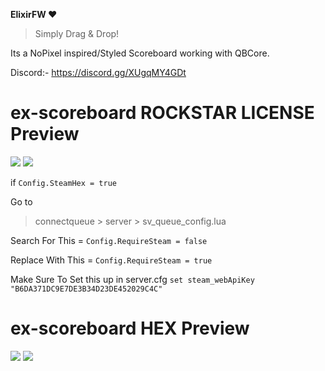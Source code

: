 **ElixirFW ❤️**

> Simply Drag & Drop!

Its a NoPixel inspired/Styled Scoreboard working with QBCore.

Discord:- https://discord.gg/XUgqMY4GDt

# ex-scoreboard ROCKSTAR LICENSE Preview

![](https://media.discordapp.net/attachments/627417439566561290/1179911834334150818/image.png?ex=657b8187&is=65690c87&hm=8676efe9606b10239ce03907ab58c68ce7a2ab9d9f7154e75e86b0a2a14b4335&=&format=webp&quality=lossless)
![](https://media.discordapp.net/attachments/627417439566561290/1179912474808565860/image.png?ex=657b821f&is=65690d1f&hm=92401666947261d4cb2f8b8f30460af58a8a72c809f08b414a8dd0bad5ad2dd6&=&format=webp&quality=lossless)

if ```Config.SteamHex = true```

Go to 
> connectqueue > server > sv_queue_config.lua</sup>

Search For This = ```Config.RequireSteam = false```

Replace With This = ```Config.RequireSteam = true```

Make Sure To Set this up in server.cfg
``set steam_webApiKey "B6DA371DC9E7DE3B34D23DE452029C4C"``

# ex-scoreboard HEX Preview

![](https://media.discordapp.net/attachments/627417439566561290/1179912154183368714/image.png?ex=657b81d3&is=65690cd3&hm=8ab38bb877f378d449a7074ac2f650979e25a1e0a2f45d12f284a716201c6764&=&format=webp&quality=lossless)
![](https://media.discordapp.net/attachments/627417439566561290/1179912195161718866/image.png?ex=657b81dd&is=65690cdd&hm=c1a1a262d6f34c017fe73b29262e78ca987561efa166b89d9ef447b9f4953e27&=&format=webp&quality=lossless)

